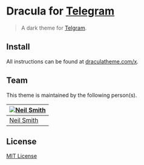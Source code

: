 # Dracula for [Telegram](https://telegram.org/)

> A dark theme for [Telgram](https://telegram.org/).
<!---
	TODO:
	* Find somewhere to put a version number.
	* Add screenshot. (see code below)
--->

<!---
![Screenshot](https://draculatheme.com/assets/img/screenshots/sublime.png)
--->

## Install

All instructions can be found at [draculatheme.com/x](https://draculatheme.com/x).

## Team

This theme is maintained by the following person(s).

[![Neil Smith](https://avatars2.githubusercontent.com/u/8648114?v=3&s=70)](https://github.com/nmsmith22389) |
--- |
[Neil Smith](https://github.com/nmsmith22389) |

## License

[MIT License](./LICENSE)